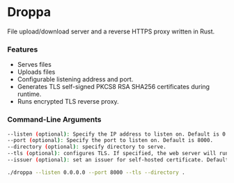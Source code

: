 # Droppa
File upload/download server and a reverse HTTPS proxy written in Rust.

### Features
- Serves files
- Uploads files
- Configurable listening address and port.
- Generates TLS self-signed PKCS8 RSA SHA256 certificates during runtime.
- Runs encrypted TLS reverse proxy.

### Command-Line Arguments
```bash
--listen (optional): Specify the IP address to listen on. Default is 0.0.0.0.
--port (optional): Specify the port to listen on. Default is 8000.
--directory (optional): specify directory to serve.
--tls (optional): configures TLS. If specified, the web server will run on 127.0.0.1:<port>, and the TLS proxy will run on <listen>:<port>.
--issuer (optional): set an issuer for self-hosted certificate. Default is getrekt.com

./droppa --listen 0.0.0.0 --port 8000 --tls --directory .
```
